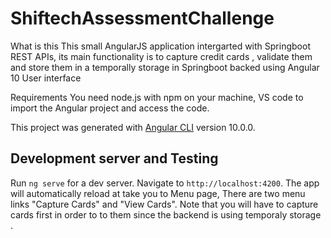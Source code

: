 # ShiftechAssessmentChallenge

What is this 
This small AngularJS application intergarted with Springboot REST APIs, its main functionality is to capture credit cards , validate them and store them in a temporally storage in Springboot backed using Angular 10 User interface

Requirements
You need node.js with npm on your machine, VS code to import the Angular project and access the code.

This project was generated with [Angular CLI](https://github.com/angular/angular-cli) version 10.0.0.

## Development server and Testing

Run `ng serve` for a dev server. Navigate to `http://localhost:4200`. The app will automatically reload at take you to Menu page, There are two menu links "Capture Cards" and "View Cards". Note that you will have to capture cards first in order to to them since the backend is using temporaly storage .
